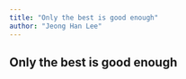 ```yaml
---
title: "Only the best is good enough"
author: "Jeong Han Lee"
---
```


## Only the best is good enough



